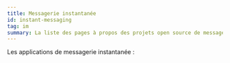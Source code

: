 ```yaml
---
title: Messagerie instantanée
id: instant-messaging
tag: im
summary: La liste des pages à propos des projets open source de messagerie instantanée.
---
```


Les applications de messagerie instantanée :

